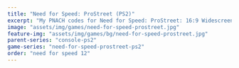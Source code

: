 ```yaml
---
title: "Need for Speed: ProStreet (PS2)"
excerpt: "My PNACH codes for Need for Speed: ProStreet: 16:9 Widescreen patch, Fix Most Wanted Black Edition save detection."
image: "assets/img/games/need-for-speed-prostreet.jpg"
feature-img: "assets/img/games/bg/need-for-speed-prostreet.jpg"
parent-series: "console-ps2"
game-series: "need-for-speed-prostreet-ps2"
order: "need for speed 12"
---
```

